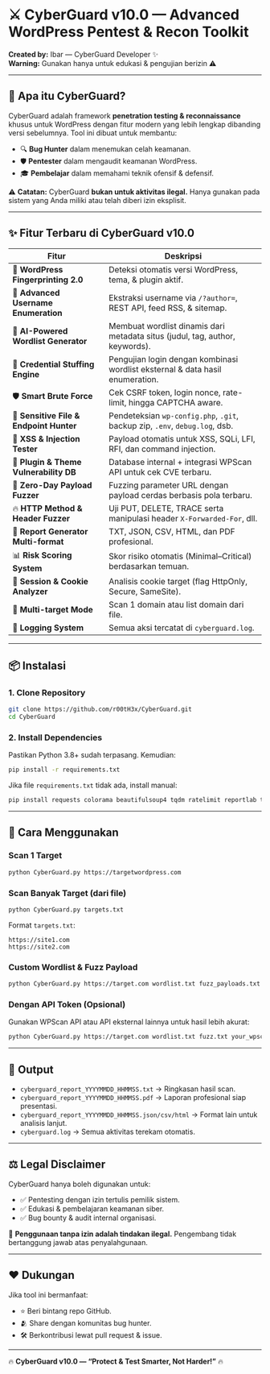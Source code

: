 # ⚔️ CyberGuard v10.0 — Advanced WordPress Pentest & Recon Toolkit

**Created by:** Ibar — CyberGuard Developer ✨  
**Warning:** Gunakan hanya untuk edukasi & pengujian berizin ⚠️

---

## 🧠 Apa itu CyberGuard?
CyberGuard adalah framework **penetration testing & reconnaissance** khusus untuk WordPress dengan fitur modern yang lebih lengkap dibanding versi sebelumnya. Tool ini dibuat untuk membantu:
- 🔍 **Bug Hunter** dalam menemukan celah keamanan.
- 🛡️ **Pentester** dalam mengaudit keamanan WordPress.
- 🎓 **Pembelajar** dalam memahami teknik ofensif & defensif.

⚠️ **Catatan:** CyberGuard **bukan untuk aktivitas ilegal.** Hanya gunakan pada sistem yang Anda miliki atau telah diberi izin eksplisit.

---

## ✨ Fitur Terbaru di CyberGuard v10.0

| Fitur | Deskripsi |
|-------|-----------|
| 🧾 **WordPress Fingerprinting 2.0** | Deteksi otomatis versi WordPress, tema, & plugin aktif. |
| 👤 **Advanced Username Enumeration** | Ekstraksi username via `/?author=`, REST API, feed RSS, & sitemap. |
| 🧠 **AI-Powered Wordlist Generator** | Membuat wordlist dinamis dari metadata situs (judul, tag, author, keywords). |
| 🔐 **Credential Stuffing Engine** | Pengujian login dengan kombinasi wordlist eksternal & data hasil enumeration. |
| 🛡️ **Smart Brute Force** | Cek CSRF token, login nonce, rate-limit, hingga CAPTCHA aware. |
| 📂 **Sensitive File & Endpoint Hunter** | Pendeteksian `wp-config.php`, `.git`, backup zip, `.env`, `debug.log`, dsb. |
| 🧪 **XSS & Injection Tester** | Payload otomatis untuk XSS, SQLi, LFI, RFI, dan command injection. |
| 📡 **Plugin & Theme Vulnerability DB** | Database internal + integrasi WPScan API untuk cek CVE terbaru. |
| 🧨 **Zero-Day Payload Fuzzer** | Fuzzing parameter URL dengan payload cerdas berbasis pola terbaru. |
| 🔥 **HTTP Method & Header Fuzzer** | Uji PUT, DELETE, TRACE serta manipulasi header `X-Forwarded-For`, dll. |
| 🧾 **Report Generator Multi-format** | TXT, JSON, CSV, HTML, dan PDF profesional. |
| 📊 **Risk Scoring System** | Skor risiko otomatis (Minimal–Critical) berdasarkan temuan. |
| 🪪 **Session & Cookie Analyzer** | Analisis cookie target (flag HttpOnly, Secure, SameSite). |
| 🧭 **Multi-target Mode** | Scan 1 domain atau list domain dari file. |
| 📜 **Logging System** | Semua aksi tercatat di `cyberguard.log`. |

---

## 📦 Instalasi

### 1. Clone Repository
```bash
git clone https://github.com/r00tH3x/CyberGuard.git
cd CyberGuard
```

### 2. Install Dependencies
Pastikan Python 3.8+ sudah terpasang. Kemudian:
```bash
pip install -r requirements.txt
```

Jika file `requirements.txt` tidak ada, install manual:
```bash
pip install requests colorama beautifulsoup4 tqdm ratelimit reportlab tabulate
```

---

## 🚀 Cara Menggunakan

### Scan 1 Target
```bash
python CyberGuard.py https://targetwordpress.com
```

### Scan Banyak Target (dari file)
```bash
python CyberGuard.py targets.txt
```
Format `targets.txt`:
```
https://site1.com
https://site2.com
```

### Custom Wordlist & Fuzz Payload
```bash
python CyberGuard.py https://target.com wordlist.txt fuzz_payloads.txt
```

### Dengan API Token (Opsional)
Gunakan WPScan API atau API eksternal lainnya untuk hasil lebih akurat:
```bash
python CyberGuard.py https://target.com wordlist.txt fuzz.txt your_wpscan_api_token
```

---

## 📂 Output
- `cyberguard_report_YYYYMMDD_HHMMSS.txt` → Ringkasan hasil scan.  
- `cyberguard_report_YYYYMMDD_HHMMSS.pdf` → Laporan profesional siap presentasi.  
- `cyberguard_report_YYYYMMDD_HHMMSS.json/csv/html` → Format lain untuk analisis lanjut.  
- `cyberguard.log` → Semua aktivitas terekam otomatis.  

---

## ⚖️ Legal Disclaimer
CyberGuard hanya boleh digunakan untuk:
- ✅ Pentesting dengan izin tertulis pemilik sistem.
- ✅ Edukasi & pembelajaran keamanan siber.
- ✅ Bug bounty & audit internal organisasi.

🚫 **Penggunaan tanpa izin adalah tindakan ilegal.** Pengembang tidak bertanggung jawab atas penyalahgunaan.

---

## ❤️ Dukungan
Jika tool ini bermanfaat:
- ⭐ Beri bintang repo GitHub.
- 🫂 Share dengan komunitas bug hunter.
- 🛠️ Berkontribusi lewat pull request & issue.

---

🔥 **CyberGuard v10.0 — “Protect & Test Smarter, Not Harder!”** 🔥

